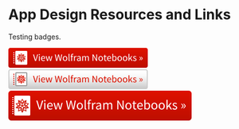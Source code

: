# App Design Resources and Links

Testing badges.

<img src="badge_small.svg">

<img src="badge_small_light.svg">

<img src="badge_large.svg">
